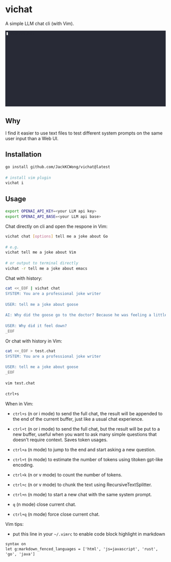 # vichat

A simple LLM chat cli (with Vim).

![demo](https://github.com/JackKCWong/vichat/blob/main/vichat.gif?raw=true)

## Why

I find it easier to use text files to test different system prompts on the same user input than a Web UI.

## Installation

```bash
go install github.com/JackKCWong/vichat@latest

# install vim plugin
vichat i 
```

## Usage

```bash
export OPENAI_API_KEY=<your LLM api key>
export OPENAI_API_BASE=<your LLM api base>
```

Chat directly on cli and open the respone in Vim:

```bash
vichat chat [options] tell me a joke about Go

# e.g. 
vichat tell me a joke about Vim

# or output to terminal directly
vichat -r tell me a joke about emacs
```

Chat with history:
```bash
cat <<_EOF | vichat chat
SYSTEM: You are a professional joke writer

USER: tell me a joke about goose

AI: Why did the goose go to the doctor? Because he was feeling a little down!

USER: Why did it feel down?
_EOF
```

Or chat with history in Vim:

```bash
cat <<_EOF > test.chat
SYSTEM: You are a professional joke writer

USER: tell me a joke about goose
_EOF

vim test.chat

ctrl+s
```

When in Vim:

* `ctrl+s` (n or i mode) to send the full chat, the result will be appended to the end of the current buffer, just like a usual chat experience.

* `ctrl+t` (n or i mode) to send the full chat, but the result will be put to a new buffer, useful when you want to ask many simple questions that doesn't require context. Saves token usages.

* `ctrl+a` (n mode) to jump to the end and start asking a new question.

* `ctrl+t` (n mode) to estimate the number of tokens using titoken gpt-like encoding.

* `ctrl+k` (n or v mode) to count the number of tokens.

* `ctrl+c` (n or v mode) to chunk the text using RecursiveTextSplitter.

* `ctrl+n` (n mode) to start a new chat with the same system prompt.

* `q` (n mode) close current chat.

* `ctrl+q` (n mode) force close current chat.


Vim tips:

* put this line in your `~/.vimrc` to enable code block highlight in markdown

```vim
syntax on
let g:markdown_fenced_languages = ['html', 'js=javascript', 'rust', 'go', 'java']
```


